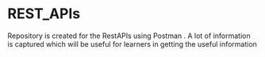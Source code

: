 # REST_APIs
Repository is created  for the RestAPIs using Postman . A lot of information is captured which will be useful for learners in getting  the useful information
